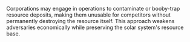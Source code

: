 Corporations may engage in operations to contaminate or booby-trap resource deposits, making them unusable for competitors without permanently destroying the resource itself. This approach weakens adversaries economically while preserving the solar system's resource base.